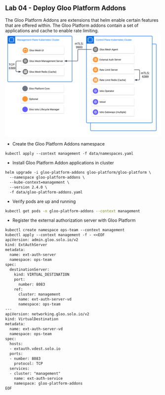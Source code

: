 ## Lab 04 - Deploy Gloo Platform Addons <a name="lab-04---deploy-gloo-platform-addons-"></a>

The Gloo Platform Addons are extensions that helm enable certain features that are offered within. The Gloo Platform addons contain a set of applications and cache to enable rate limiting.
![Gloo Platform Addon Components](images/gloo-platform-addons.png)

* Create the Gloo Platform Addons namespace
```shell
kubectl apply --context management -f data/namespaces.yaml
```

* Install Gloo Platform Addon applications in cluster
```shell
helm upgrade -i gloo-platform-addons gloo-platform/gloo-platform \
  --namespace gloo-platform-addons \
  --kube-context=management \
  --version 2.4.0 \
  -f data/gloo-platform-addons.yaml
```

* Verify pods are up and running
```bash
kubectl get pods -n gloo-platform-addons --context management
```

* Register the external authorization server with Gloo Platform
```shell
kubectl create namespace ops-team --context management
kubectl apply --context management -f - <<EOF
apiVersion: admin.gloo.solo.io/v2
kind: ExtAuthServer
metadata:
  name: ext-auth-server
  namespace: ops-team
spec:
  destinationServer:
    kind: VIRTUAL_DESTINATION
    port:
      number: 8083
    ref:
      cluster: management
      name: ext-auth-server-vd
      namespace: ops-team
---
apiVersion: networking.gloo.solo.io/v2
kind: VirtualDestination
metadata:
  name: ext-auth-server-vd
  namespace: ops-team
spec:
  hosts:
  - extauth.vdest.solo.io
  ports:
  - number: 8083
    protocol: TCP
  services:
  - cluster: "management"
    name: ext-auth-service
    namespace: gloo-platform-addons
EOF
```
